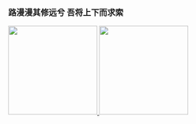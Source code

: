 ### 路漫漫其修远兮 吾将上下而求索

<p align="left">
<a href="https://github.com/rousean">
  <img height="180em" src="https://github-readme-stats-eight-theta.vercel.app/api?username=rousean&show_icons=true&theme=algolia&include_all_commits=true&count_private=true"/>
  <img height="180em" src="https://github-readme-stats-eight-theta.vercel.app/api/top-langs/?username=rousean&layout=compact&langs_count=8&theme=algolia"/>
</a>
</p>
